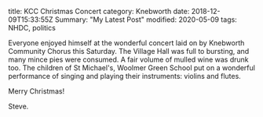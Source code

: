 title: KCC Christmas Concert
category: Knebworth
date: 2018-12-09T15:33:55Z
Summary: "My Latest Post"
modified: 2020-05-09
tags: NHDC, politics


Everyone enjoyed himself at the wonderful concert laid on by Knebworth Community Chorus this Saturday. The Village Hall was full to bursting, and many mince pies were consumed. A fair volume of mulled wine was drunk too.
The children of St Michael's,  Woolmer Green School put on a wonderful performance of singing and playing their instruments: violins and flutes.

Merry Christmas!

Steve.  
